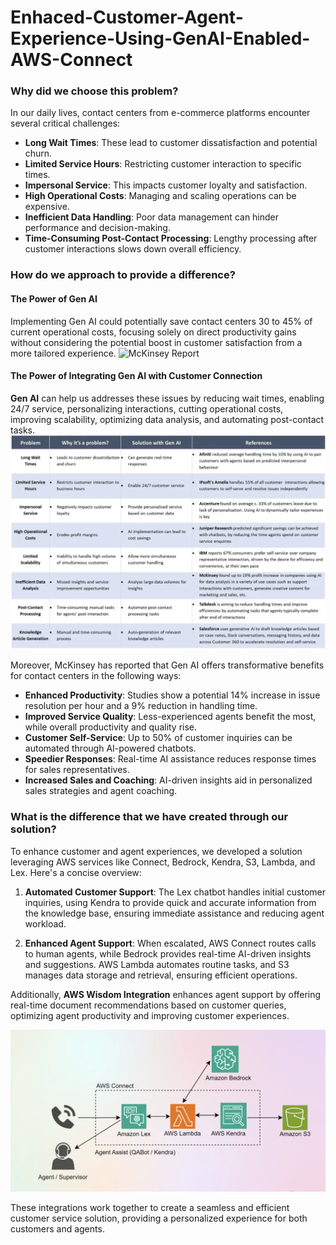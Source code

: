 # Enhaced-Customer-Agent-Experience-Using-GenAI-Enabled-AWS-Connect
### Why did we choose this problem?
In our daily lives, contact centers from e-commerce platforms encounter several critical challenges:
- **Long Wait Times**: These lead to customer dissatisfaction and potential churn.
- **Limited Service Hours**: Restricting customer interaction to specific times.
- **Impersonal Service**: This impacts customer loyalty and satisfaction.
- **High Operational Costs**: Managing and scaling operations can be expensive.
- **Inefficient Data Handling**: Poor data management can hinder performance and decision-making.
- **Time-Consuming Post-Contact Processing**: Lengthy processing after customer interactions slows down overall efficiency.


### How do we approach to provide a difference?
#### The Power of Gen AI
Implementing Gen AI could potentially save contact centers 30 to 45% of current operational costs, focusing solely on direct productivity gains without considering the potential boost in customer satisfaction from a more tailored experience.
<img src="https://www.mckinsey.com/~/media/mckinsey/business%20functions/mckinsey%20digital/our%20insights/the%20economic%20potential%20of%20generative%20ai%20the%20next%20productivity%20frontier/svgz-vivatech-full-report-rgb-exh3-final.svgz?cq=50&cpy=Center" alt="McKinsey Report" width="700"/>

#### The Power of Integrating Gen AI with Customer Connection 
**Gen AI** can help us addresses these issues by reducing wait times, enabling 24/7 service, personalizing interactions, cutting operational costs, improving scalability, optimizing data analysis, and automating post-contact tasks.
<img src="https://github.com/Skylarp05/Enhaced-Customer-Agent-Experience-Using-GenAI-Enabled-AWS-Connect/raw/cdc14a99bfb3b95e694fc77154c67c04aa5e0fef/Problem_Overview.png" alt="Problem Overview" width="800"/>

Moreover, McKinsey has reported that Gen AI offers transformative benefits for contact centers in the following ways:
- **Enhanced Productivity**: Studies show a potential 14% increase in issue resolution per hour and a 9% reduction in handling time.
- **Improved Service Quality**: Less-experienced agents benefit the most, while overall productivity and quality rise.
- **Customer Self-Service**: Up to 50% of customer inquiries can be automated through AI-powered chatbots.
- **Speedier Responses**: Real-time AI assistance reduces response times for sales representatives.
- **Increased Sales and Coaching**: AI-driven insights aid in personalized sales strategies and agent coaching.

### What is the difference that we have created through our solution?
To enhance customer and agent experiences, we developed a solution leveraging AWS services like Connect, Bedrock, Kendra, S3, Lambda, and Lex. Here's a concise overview:

1. **Automated Customer Support**: The Lex chatbot handles initial customer inquiries, using Kendra to provide quick and accurate information from the knowledge base, ensuring immediate assistance and reducing agent workload.

2. **Enhanced Agent Support**: When escalated, AWS Connect routes calls to human agents, while Bedrock provides real-time AI-driven insights and suggestions. AWS Lambda automates routine tasks, and S3 manages data storage and retrieval, ensuring efficient operations.

Additionally, **AWS Wisdom Integration** enhances agent support by offering real-time document recommendations based on customer queries, optimizing agent productivity and improving customer experiences.

<img src="https://github.com/Skylarp05/Enhaced-Customer-Agent-Experience-Using-GenAI-Enabled-AWS-Connect/raw/9ae601e730b7a8b918f176bdb9c37585f9208315/Workflow.png" alt="Workflow" width="800"/>

These integrations work together to create a seamless and efficient customer service solution, providing a personalized experience for both customers and agents.


